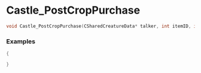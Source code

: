 # Castle_PostCropPurchase

```cpp - C++
void Castle_PostCropPurchase(CSharedCreatureData* talker, int itemID, int count);
```

### Examples
```cpp - C++
{

}
```
